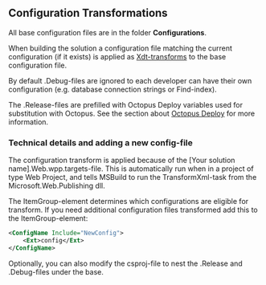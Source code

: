 ## Configuration Transformations

All base configuration files are in the folder **Configurations**.

When building the solution a configuration file matching the current configuration (if it exists) is applied as [Xdt-transforms](https://msdn.microsoft.com/en-us/library/dd465326(v=vs.110).aspx) to the base configuration file.

By default .Debug-files are ignored to each developer can have their own configuration (e.g. database connection strings or Find-index).

The .Release-files are prefilled with Octopus Deploy variables used for substitution with Octopus.
See the section about [Octopus Deploy](octopus.html) for more information.

### Technical details and adding a new config-file
The configuration transform is applied because of the [Your solution name].Web.wpp.targets-file. This is automatically run when in a project of type Web Project, and tells MSBuild to run the TransformXml-task from the Microsoft.Web.Publishing dll.

The ItemGroup-element determines which configurations are eligible for transform. If you need additional configuration files transformed add this to the ItemGroup-element:

```xml
<ConfigName Include="NewConfig">
    <Ext>config</Ext>
</ConfigName>
```

Optionally, you can also modify the csproj-file to nest the .Release and .Debug-files under the base.

